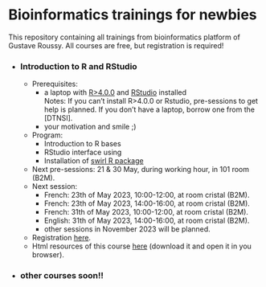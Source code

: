 # Bioinformatics trainings for newbies
This repository containing all trainings from bioinformatics platform of Gustave Roussy.
All courses are free, but registration is required!

- ### Introduction to R and RStudio
  - Prerequisites:
    - a laptop with [R>4.0.0](https://cran.r-project.org/) and [RStudio](https://posit.co/download/rstudio-desktop/) installed  
    Notes: If you can’t install R>4.0.0 or Rstudio, pre-sessions to get help is planned.
           If you don’t have a laptop, borrow one from the [DTNSI].
    - your motivation and smile ;)
  - Program:
    - Introduction to R bases
    - RStudio interface using
    - Installation of [swirl R package](https://swirlstats.com/)
  - Next pre-sessions: 21 & 30 May, during working hour, in 101 room (B2M).
  - Next session:
    - French: 23th of May 2023, 10:00-12:00, at room cristal (B2M).
    - French: 23th of May 2023, 14:00-16:00, at room cristal (B2M).
    - French: 31th of May 2023, 10:00-12:00, at room cristal (B2M).
    - English: 31th of May 2023, 14:00-16:00, at room cristal (B2M).
    - other sessions in November 2023 will be planned.
  - Registration [here]().
  - Html resources of this course [here](https://github.com/gustaveroussy/training_bigr/blob/main/Introduction_R_RStudio/GR_IntroR_RStudio.html) (download it and open it in you browser).

- ### other courses soon!!
